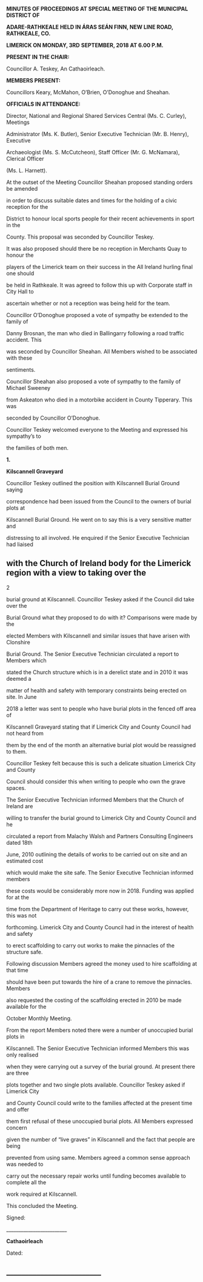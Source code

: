 **MINUTES OF PROCEEDINGS AT SPECIAL MEETING OF THE MUNICIPAL DISTRICT OF**

**ADARE-RATHKEALE HELD IN ÁRAS SEÁN FINN, NEW LINE ROAD, RATHKEALE, CO.**

**LIMERICK ON MONDAY, 3RD** **SEPTEMBER, 2018 AT 6.00 P.M.**

**PRESENT IN THE CHAIR:**

Councillor A. Teskey, An Cathaoirleach.

**MEMBERS PRESENT:**

Councillors Keary, McMahon, O’Brien, O’Donoghue and Sheahan.

**OFFICIALS IN ATTENDANCE:**

Director, National and Regional Shared Services Central (Ms. C. Curley), Meetings

Administrator (Ms. K. Butler), Senior Executive Technician (Mr. B. Henry), Executive

Archaeologist (Ms. S. McCutcheon), Staff Officer (Mr. G. McNamara), Clerical Officer

(Ms. L. Harnett).

At the outset of the Meeting Councillor Sheahan proposed standing orders be amended

in order to discuss suitable dates and times for the holding of a civic reception for the

District to honour local sports people for their recent achievements in sport in the

County. This proposal was seconded by Councillor Teskey.

It was also proposed should there be no reception in Merchants Quay to honour the

players of the Limerick team on their success in the All Ireland hurling final one should

be held in Rathkeale. It was agreed to follow this up with Corporate staff in City Hall to

ascertain whether or not a reception was being held for the team.

Councillor O’Donoghue proposed a vote of sympathy be extended to the family of

Danny Brosnan, the man who died in Ballingarry following a road traffic accident. This

was seconded by Councillor Sheahan. All Members wished to be associated with these

sentiments.

Councillor Sheahan also proposed a vote of sympathy to the family of Michael Sweeney

from Askeaton who died in a motorbike accident in County Tipperary. This was

seconded by Councillor O’Donoghue.

Councillor Teskey welcomed everyone to the Meeting and expressed his sympathy’s to

the families of both men.

**1.**

**Kilscannell Graveyard**

Councillor Teskey outlined the position with Kilscannell Burial Ground saying

correspondence had been issued from the Council to the owners of burial plots at

Kilscannell Burial Ground. He went on to say this is a very sensitive matter and

distressing to all involved. He enquired if the Senior Executive Technician had liaised

with the Church of Ireland body for the Limerick region with a view to taking over the
---
2

burial ground at Kilscannell. Councillor Teskey asked if the Council did take over the

Burial Ground what they proposed to do with it? Comparisons were made by the

elected Members with Kilscannell and similar issues that have arisen with Clonshire

Burial Ground. The Senior Executive Technician circulated a report to Members which

stated the Church structure which is in a derelict state and in 2010 it was deemed a

matter of health and safety with temporary constraints being erected on site. In June

2018 a letter was sent to people who have burial plots in the fenced off area of

Kilscannell Graveyard stating that if Limerick City and County Council had not heard from

them by the end of the month an alternative burial plot would be reassigned to them.

Councillor Teskey felt because this is such a delicate situation Limerick City and County

Council should consider this when writing to people who own the grave spaces.

The Senior Executive Technician informed Members that the Church of Ireland are

willing to transfer the burial ground to Limerick City and County Council and he

circulated a report from Malachy Walsh and Partners Consulting Engineers dated 18th

June, 2010 outlining the details of works to be carried out on site and an estimated cost

which would make the site safe. The Senior Executive Technician informed members

these costs would be considerably more now in 2018. Funding was applied for at the

time from the Department of Heritage to carry out these works, however, this was not

forthcoming. Limerick City and County Council had in the interest of health and safety

to erect scaffolding to carry out works to make the pinnacles of the structure safe.

Following discussion Members agreed the money used to hire scaffolding at that time

should have been put towards the hire of a crane to remove the pinnacles. Members

also requested the costing of the scaffolding erected in 2010 be made available for the

October Monthly Meeting.

From the report Members noted there were a number of unoccupied burial plots in

Kilscannell. The Senior Executive Technician informed Members this was only realised

when they were carrying out a survey of the burial ground. At present there are three

plots together and two single plots available. Councillor Teskey asked if Limerick City

and County Council could write to the families affected at the present time and offer

them first refusal of these unoccupied burial plots. All Members expressed concern

given the number of “live graves” in Kilscannell and the fact that people are being

prevented from using same. Members agreed a common sense approach was needed to

carry out the necessary repair works until funding becomes available to complete all the

work required at Kilscannell.

This concluded the Meeting.

Signed:

\_\_\_\_\_\_\_\_\_\_\_\_\_\_\_\_\_\_\_\_\_\_\_\_\_

**Cathaoirleach**

Dated:

\_\_\_\_\_\_\_\_\_\_\_\_\_\_\_\_\_\_\_\_\_\_\_\_\_
---
